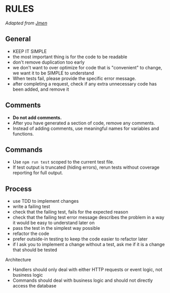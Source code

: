 # RULES
*Adapted from [Jmen](https://github.com/Jmen)*
## General
- KEEP IT SIMPLE
- the most important thing is for the code to be readable
- don't remove duplication too early
- we don't want to over optimize for code that is "convenient" to change, we want it to be SIMPLE to understand
- When tests fail, please provide the specific error message.
- after completing a request, check if any extra unnecessary code has been added, and remove it

## Comments

- **Do not add comments.**
- After you have generated a section of code, remove any comments.
- Instead of adding comments, use meaningful names for variables and functions.
## Commands

- Use `npm run test` scoped to the current test file.
- If test output is truncated (hiding errors), rerun tests without coverage reporting for full output.
## Process

- use TDD to implement changes
- write a failing test
- check that the failing test, fails for the expected reason
- check that the failing test error message describes the problem in a way it would be easy to understand later on
- pass the test in the simplest way possible
- refactor the code
- prefer outside-in testing to keep the code easier to refactor later
- if I ask you to implement a change without a test, ask me if it is a change that should be tested

Architecture

- Handlers should only deal with either HTTP requests or event logic, not business logic
- Commands should deal with business logic and should not directly access the database
